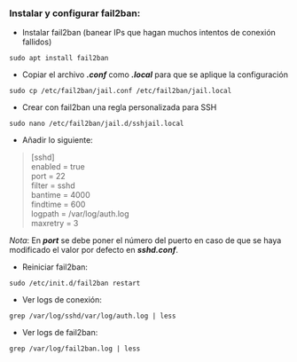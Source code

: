 ### Instalar y configurar fail2ban:
* Instalar fail2ban (banear IPs que hagan muchos intentos de conexión fallidos)
~~~
sudo apt install fail2ban
~~~

* Copiar el archivo ***.conf*** como ***.local*** para que se aplique la configuración
~~~
sudo cp /etc/fail2ban/jail.conf /etc/fail2ban/jail.local
~~~

* Crear con fail2ban una regla personalizada para SSH
~~~
sudo nano /etc/fail2ban/jail.d/sshjail.local
~~~

* Añadir lo siguiente:

>	[sshd] \
>	enabled = true \
>	port = 22 \
>	filter = sshd \
>	bantime = 4000 \
>	findtime = 600 \
>	logpath = /var/log/auth.log \
>	maxretry = 3

*Nota*: En ***port*** se debe poner el número del puerto en caso de que se haya modificado el valor por defecto en ***sshd.conf***.

* Reiniciar fail2ban:
~~~
sudo /etc/init.d/fail2ban restart
~~~

* Ver logs de conexión:
~~~
grep /var/log/sshd/var/log/auth.log | less
~~~

* Ver logs de fail2ban: 
~~~
grep /var/log/fail2ban.log | less
~~~
